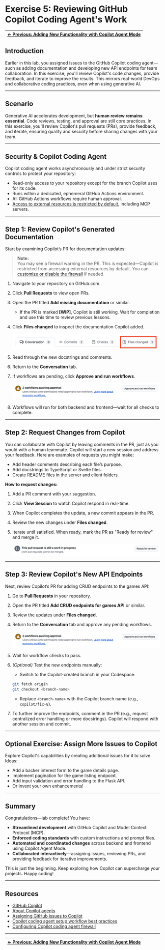 # Exercise 5: Reviewing GitHub Copilot Coding Agent's Work

| [← Previous: Adding New Functionality with Copilot Agent Mode][previous-lesson] |
|:----:|

## Introduction

Earlier in this lab, you assigned issues to the GitHub Copilot coding agent—such as adding documentation and developing new API endpoints for team collaboration. In this exercise, you'll review Copilot's code changes, provide feedback, and iterate to improve the results. This mirrors real-world DevOps and collaborative coding practices, even when using generative AI.

---

## Scenario

Generative AI accelerates development, but **human review remains essential**. Code reviews, testing, and approval are still core practices. In this exercise, you'll review Copilot's pull requests (PRs), provide feedback, and iterate, ensuring quality and security before sharing changes with your team.

---

## Security & Copilot Coding Agent

Copilot coding agent works asynchronously and under strict security controls to protect your repository:

- Read-only access to your repository except for the branch Copilot uses for its code.
- Runs within a dedicated, ephemeral GitHub Actions environment.
- All GitHub Actions workflows require human approval.
- [Access to external resources is restricted by default][agent-firewall], including MCP servers.

---

## Step 1: Review Copilot's Generated Documentation

Start by examining Copilot’s PR for documentation updates:

> **Note:**  
> You may see a firewall warning in the PR. This is expected—Copilot is restricted from accessing external resources by default. You can [customize or disable the firewall][agent-firewall] if needed.

1. Navigate to your repository on GitHub.com.
2. Click **Pull Requests** to view open PRs.
3. Open the PR titled **Add missing documentation** or similar.
    - If the PR is marked **[WIP]**, Copilot is still working. Wait for completion and use this time to review previous lessons.

4. Click **Files changed** to inspect the documentation Copilot added.

    ![Files changed tab](images/pr-files-changed.png)

5. Read through the new docstrings and comments.
6. Return to the **Conversation** tab.
7. If workflows are pending, click **Approve and run workflows**.

    ![Approve and run workflows](images/ex4-approve-and-run.png)

8. Workflows will run for both backend and frontend—wait for all checks to complete.

---

## Step 2: Request Changes from Copilot

You can collaborate with Copilot by leaving comments in the PR, just as you would with a human teammate. Copilot will start a new session and address your feedback. Here are examples of requests you might make:

- Add header comments describing each file’s purpose.
- Add docstrings to TypeScript or Svelte files.
- Create README files in the server and client folders.

**How to request changes:**

1. Add a PR comment with your suggestion.
2. Click **View Session** to watch Copilot respond in real-time.
3. When Copilot completes the update, a new commit appears in the PR.
4. Review the new changes under **Files changed**.
5. Iterate until satisfied. When ready, mark the PR as "Ready for review" and merge it.

    ![Convert PR to ready](images/ex4-ready-for-review.png)

---

## Step 3: Review Copilot's New API Endpoints

Next, review Copilot’s PR for adding CRUD endpoints to the games API:

1. Go to **Pull Requests** in your repository.
2. Open the PR titled **Add CRUD endpoints for games API** or similar.
3. Review the updates under **Files changed**.
4. Return to the **Conversation** tab and approve any pending workflows.

    ![Approve and run workflows](images/ex4-approve-and-run.png)

5. Wait for workflow checks to pass.
6. *(Optional)* Test the new endpoints manually:
    - Switch to the Copilot-created branch in your Codespace:

    ```bash
    git fetch origin
    git checkout <branch-name>
    ```
    - Replace `<branch-name>` with the Copilot branch name (e.g., `copilot/fix-8`).

7. To further improve the endpoints, comment in the PR (e.g., request centralized error handling or more docstrings). Copilot will respond with another session and commit.

---

## Optional Exercise: Assign More Issues to Copilot

Explore Copilot's capabilities by creating additional issues for it to solve. Ideas:

- Add a backer interest form to the game details page.
- Implement pagination for the game listing endpoint.
- Add input validation and error handling to the Flask API.
- Or invent your own enhancements!

---

## Summary

Congratulations—lab complete! You have:

- **Streamlined development** with GitHub Copilot and Model Context Protocol (MCP).
- **Enforced coding standards** with custom instructions and prompt files.
- **Automated and coordinated changes** across backend and frontend using Copilot Agent Mode.
- **Collaborated interactively**—assigning issues, reviewing PRs, and providing feedback for iterative improvements.

This is just the beginning. Keep exploring how Copilot can supercharge your projects. Happy coding!

---

## Resources

- [GitHub Copilot][github-copilot]
- [About Copilot agents][copilot-agents]
- [Assigning GitHub issues to Copilot][assign-issue]
- [Copilot coding agent setup workflow best practices][coding-agent-best-practices]
- [Configuring Copilot coding agent firewall][agent-firewall]

---

| [← Previous: Adding New Functionality with Copilot Agent Mode][previous-lesson] |
|:----:|

[github-copilot]: https://github.com/features/copilot
[coding-agent-overview]: https://docs.github.com/en/copilot/using-github-copilot/coding-agent/about-assigning-tasks-to-copilot#overview-of-copilot-coding-agent
[assign-issue]: https://docs.github.com/en/copilot/using-github-copilot/coding-agent/using-copilot-to-work-on-an-issue
[setup-workflow]: https://docs.github.com/en/copilot/using-github-copilot/coding-agent/best-practices-for-using-copilot-to-work-on-tasks#pre-installing-dependencies-in-github-copilots-environment
[copilot-agents]: https://docs.github.com/en/copilot/using-github-copilot/coding-agent/about-assigning-tasks-to-copilot
[coding-agent-best-practices]: https://docs.github.com/en/copilot/using-github-copilot/coding-agent/best-practices-for-using-copilot-to-work-on-tasks
[agent-firewall]: https://docs.github.com/en/copilot/customizing-copilot/customizing-or-disabling-the-firewall-for-copilot-coding-agent

[previous-lesson]: ./4-copilot-agent-mode-vscode.md
